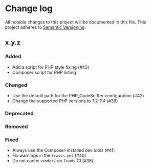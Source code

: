 # Change log

All notable changes to this project will be documented in this file.
This project adheres to [Semantic Versioning](https://semver.org/).

## x.y.z

### Added
- Add a script for PHP style fixing (#43)
- Composer script for PHP linting

### Changed
- Use the default path for the PHP_CodeSniffer configuration (#42)
- Change the supported PHP versions to 7.2-7.4 (#39)

### Deprecated

### Removed

### Fixed
- Always use the Composer-installed dev tools (#41)
- Fix warnings in the `travis.yml` (#40)
- Do not cache `vendor/` on Travis CI (#38)
